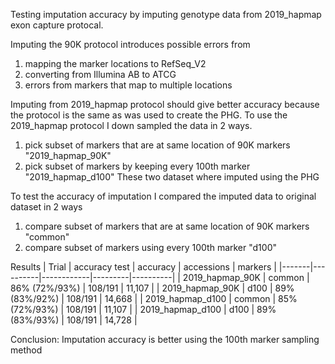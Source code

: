 Testing imputation accuracy by imputing genotype data from 2019_hapmap exon capture protocal.

Imputing the 90K protocol introduces possible errors from 
1. mapping the marker locations to RefSeq_V2
2. converting from Illumina AB to ATCG
3. errors from markers that map to multiple locations

Imputing from 2019_hapmap protocol should give better accuracy because the protocol is the same as was used to create the PHG. To use the 2019_hapmap protocol I down sampled the data in 2 ways.
1. pick subset of markers that are at same location of 90K markers "2019_hapmap_90K"
2. pick subset of markers by keeping every 100th marker "2019_hapmap_d100"
These two dataset where imputed using the PHG

To test the accuracy of imputation I compared the imputed data to original dataset in 2 ways
1. compare subset of markers that are at same location of 90K markers "common"
2. compare subset of markers using every 100th marker "d100"

Results
| Trial | accuracy test | accuracy | accessions | markers |
|-------|----------|------------|---------|----------|
| 2019_hapmap_90K  | common | 86% (72%/93%) | 108/191 | 11,107 |
| 2019_hapmap_90K  | d100   | 89% (83%/92%) | 108/191 | 14,668 |
| 2019_hapmap_d100 | common | 85% (72%/93%) | 108/191 | 11,107 |
| 2019_hapmap_d100 | d100   | 89% (83%/93%) | 108/191 | 14,728 |

Conclusion:
Imputation accuracy is better using the 100th marker sampling method


